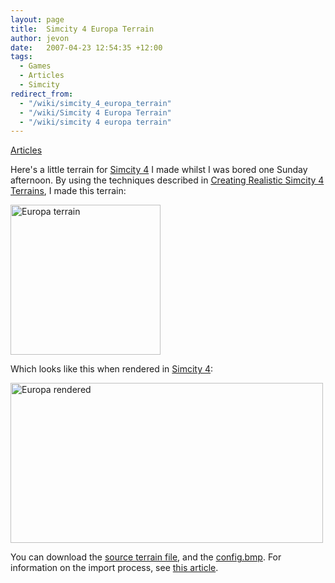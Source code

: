 ```yaml
---
layout: page
title:  Simcity 4 Europa Terrain
author: jevon
date:   2007-04-23 12:54:35 +12:00
tags:
  - Games
  - Articles
  - Simcity
redirect_from:
  - "/wiki/simcity_4_europa_terrain"
  - "/wiki/Simcity 4 Europa Terrain"
  - "/wiki/simcity 4 europa terrain"
---
```


[Articles](Articles.md)

Here's a little terrain for [Simcity 4](Simcity_4.md) I made whilst I was bored one Sunday afternoon. By using the techniques described in [Creating Realistic Simcity 4 Terrains](Creating_Realistic_Simcity_4_Terrains.md), I made this terrain:

<a href="http://www.flickr.com/photo_zoom.gne?id=469490313&size=l" title="Photo Sharing"><img src="http://farm1.static.flickr.com/201/469490313_f9b4dec086_m.jpg" width="240" height="240" alt="Europa terrain" /></a>

Which looks like this when rendered in [Simcity 4](Simcity_4.md):

<a href="http://www.flickr.com/photos/jdub_dub/469490333/" title="Photo Sharing"><img src="http://farm1.static.flickr.com/190/469490333_700db2630a.jpg" width="500" height="256" alt="Europa rendered" /></a>

You can download the <a href="http://www.flickr.com/photos/jdub_dub/469490315/">source terrain file</a>, and the <a href="http://farm1.static.flickr.com/198/469490323_15c5220b85_m.jpg">config.bmp</a>. For information on the import process, see <a href="http://www.sc4ever.com/knowledge/showarticle.cfm?id=1103">this article</a>.

